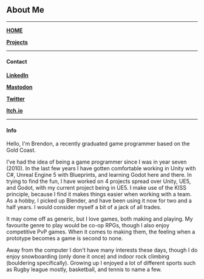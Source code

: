 ## **About Me**
---
[__HOME__](https://kronedev22.github.io)

[__Projects__](https://kronedev22.github.io/Projects/)

---

#### **Contact**

[__LinkedIn__](https://www.linkedin.com/in/kronedev/)

[__Mastodon__](https://mastodon.social/@KroneDev)
 
[__Twitter__](https://twitter.com/KroneDev)

[__Itch.io__](https://kronedev.itch.io)

---

#### **Info**

Hello, I'm Brendon, a recently graduated game programmer based on the Gold Coast.

I’ve had the idea of being a game programmer since I was in year seven (2010). In the last few years I have gotten comfortable working in Unity with C#, Unreal Engine 5 with Blueprints, and learning Godot here and there. 
In trying to find the fun, I have worked on 4 projects spread over Unity, UE5, and Godot, with my current project being in UE5. I make use of the KISS principle, because I find it makes things easier when working with a team. 
As a hobby, I picked up Blender, and have been using it now for two and a half years. I would consider myself a bit of a jack of all trades. 

It may come off as generic, but I love games, both making and playing. My favourite genre to play would be co-op RPGs, though I also enjoy competitive PvP games. When it comes to making them, the feeling when a prototype becomes a game is second to none.

Away from the computer I don't have many interests these days, though I do enjoy snowboarding (only done it once) and indoor rock climbing (bouldering specifically). 
Growing up I enjoyed a lot of different sports such as Rugby league mostly, basketball, and tennis to name a few.
